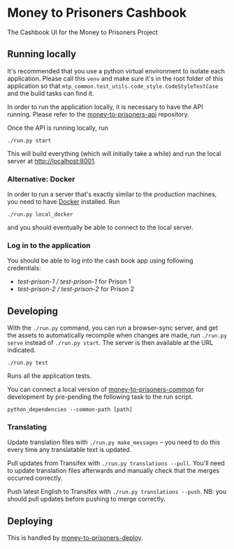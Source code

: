 # Money to Prisoners Cashbook


The Cashbook UI for the Money to Prisoners Project


## Running locally

It's recommended that you use a python virtual environment to isolate each application.
Please call this `venv` and make sure it's in the root folder of this application so that
`mtp_common.test_utils.code_style.CodeStyleTestCase` and the build tasks can find it.

In order to run the application locally, it is necessary to have the API running.
Please refer to the [money-to-prisoners-api](https://github.com/ministryofjustice/money-to-prisoners-api/) repository.

Once the API is running locally, run

```
./run.py start
```

This will build everything (which will initially take a while) and run
the local server at [http://localhost:8001](http://localhost:8001).

### Alternative: Docker

In order to run a server that's exactly similar to the production machines,
you need to have [Docker](https://www.docker.com/docker-toolbox) installed. Run

```
./run.py local_docker
```

and you should eventually be able to connect to the local server.

### Log in to the application

You should be able to log into the cash book app using following credentials:

- *test-prison-1 / test-prison-1* for Prison 1
- *test-prison-2 / test-prison-2* for Prison 2

## Developing

With the `./run.py` command, you can run a browser-sync server, and get the assets
to automatically recompile when changes are made, run `./run.py serve` instead of
`./run.py start`. The server is then available at the URL indicated.

```
./run.py test
```

Runs all the application tests.

You can connect a local version of [money-to-prisoners-common](https://github.com/ministryofjustice/money-to-prisoners-common/)
for development by pre-pending the following task to the run script.

```
python_dependencies --common-path [path]
```

### Translating

Update translation files with `./run.py make_messages` – you need to do this every time any translatable text is updated.

Pull updates from Transifex with ``./run.py translations --pull``. You'll need to update translation files afterwards and manually check that the merges occurred correctly.

Push latest English to Transifex with ``./run.py translations --push``. NB: you should pull updates before pushing to merge correctly.

## Deploying

This is handled by [money-to-prisoners-deploy](https://github.com/ministryofjustice/money-to-prisoners-deploy/).
